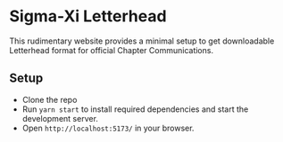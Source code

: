 # Sigma-Xi Letterhead

This rudimentary website provides a minimal setup to get downloadable Letterhead format for official Chapter Communications.

## Setup

- Clone the repo
- Run `yarn start` to install required dependencies and start the development server.
- Open `http://localhost:5173/` in your browser.
